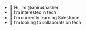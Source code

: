 - 👋 Hi, I’m @anirudhasher
- 👀 I’m interested in tech
- 🌱 I’m currently learning Salesforce
- 💞️ I’m looking to collaborate on tech

<!---
anirudhasher/anirudhasher is a ✨ special ✨ repository because its `README.md` (this file) appears on your GitHub profile.
You can click the Preview link to take a look at your changes.
--->
